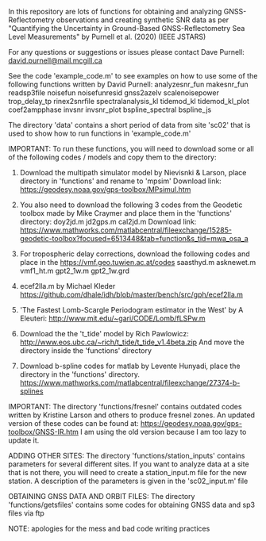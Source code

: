 In this repository are lots of functions for obtaining and analyzing GNSS-Reflectometry observations and creating synthetic SNR data as per "Quantifying the Uncertainty in Ground-Based GNSS-Reflectometry Sea Level Measurements" by Purnell et al. (2020) (IEEE JSTARS)

For any questions or suggestions or issues please contact Dave Purnell:
david.purnell@mail.mcgill.ca

See the code 'example_code.m' to see examples on how to use some of the following functions written by David Purnell:
analyzesnr_fun
makesnr_fun
readsp3file
noisefun
noisefunresid
gnss2azelv
scalenoisepower
trop_delay_tp
rinex2snrfile
spectralanalysis_kl
tidemod_kl
tidemod_kl_plot
coef2ampphase
invsnr
invsnr_plot
bspline_spectral
bspline_js

The directory 'data' contains a short period of data from site 'sc02' that is used to show how to run functions in 'example_code.m'

IMPORTANT:
To run these functions, you will need to download some or all of the following codes / models and copy them to the directory:

1. Download the multipath simulator model by Nievisnki & Larson, place directory in 'functions' and rename to 'mpsim'
Download link:
https://geodesy.noaa.gov/gps-toolbox/MPsimul.htm

2. You also need to download the following 3 codes from the Geodetic toolbox made by Mike Craymer and place them in the 'functions' directory:
doy2jd.m
jd2gps.m
cal2jd.m
Download link:
https://www.mathworks.com/matlabcentral/fileexchange/15285-geodetic-toolbox?focused=6513448&tab=function&s_tid=mwa_osa_a

3. For tropospheric delay corrections, download the following codes and place in the 
https://vmf.geo.tuwien.ac.at/codes
saasthyd.m
asknewet.m
vmf1_ht.m
gpt2_1w.m
gpt2_1w.grd

4. ecef2lla.m by Michael Kleder
https://github.com/dhale/idh/blob/master/bench/src/gph/ecef2lla.m

5. 'The Fastest Lomb-Scargle Periodogram estimator in the West' by A Eleuteri:
http://www.mit.edu/~gari/CODE/Lomb/fLSPw.m

6. Download the the 't_tide' model by Rich Pawlowicz:
http://www.eos.ubc.ca/~rich/t_tide/t_tide_v1.4beta.zip
And move the directory inside the 'functions' directory

7. Download b-spline codes for matlab by Levente Hunyadi, place the directory in the 'functions' directory.
https://www.mathworks.com/matlabcentral/fileexchange/27374-b-splines

IMPORTANT:
The directory 'functions/fresnel' contains outdated codes written by Kristine Larson and others to produce fresnel zones. An updated version of these codes can be found at:
https://geodesy.noaa.gov/gps-toolbox/GNSS-IR.htm
I am using the old version because I am too lazy to update it.

ADDING OTHER SITES:
The directory 'functions/station_inputs' contains parameters for several different sites. If you want to analyze data at a site that is not there, you will need to create a station_input.m file for the new station. A description of the parameters is given in the 'sc02_input.m' file

OBTAINING GNSS DATA AND ORBIT FILES:
The directory 'functions/getsfiles' contains some codes for obtaining GNSS data and sp3 files via ftp

NOTE:
apologies for the mess and bad code writing practices




